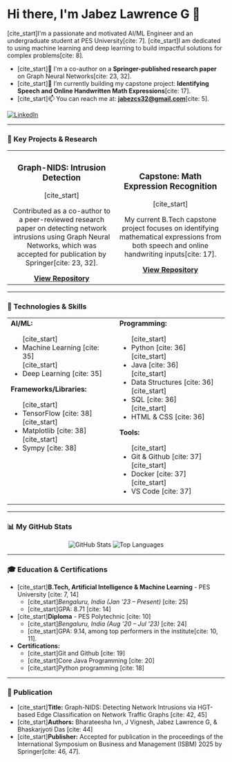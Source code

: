 # Hi there, I'm Jabez Lawrence G 👋

[cite_start]I'm a passionate and motivated AI/ML Engineer and an undergraduate student at PES University[cite: 7]. [cite_start]I am dedicated to using machine learning and deep learning to build impactful solutions for complex problems[cite: 8].

- [cite_start]🔭 I'm a co-author on a **Springer-published research paper** on Graph Neural Networks[cite: 23, 32].
- [cite_start]🌱 I’m currently building my capstone project: **Identifying Speech and Online Handwritten Math Expressions**[cite: 17].
- [cite_start]📫 You can reach me at: **jabezcs32@gmail.com**[cite: 5].

<p align="left">
  <a href="https://www.linkedin.com/in/your-linkedin-profile" target="_blank">
    <img src="https://img.shields.io/badge/LinkedIn-0077B5?style=for-the-badge&logo=linkedin&logoColor=white" alt="LinkedIn"/>
  </a>
</p>

---

### 🚀 Key Projects & Research

<table>
  <tr>
    <td width="50%">
      <h3 align="center">Graph-NIDS: Intrusion Detection</h3>
      <div align="center">
        [cite_start]<p>Contributed as a co-author to a peer-reviewed research paper on detecting network intrusions using Graph Neural Networks, which was accepted for publication by Springer[cite: 23, 32].</p>
        <a href="https://github.com/your-username/graph-nids-repo" target="_blank"><strong>View Repository</strong></a>
      </div>
    </td>
    <td width="50%">
      <h3 align="center">Capstone: Math Expression Recognition</h3>
      <div align="center">
        [cite_start]<p>My current B.Tech capstone project focuses on identifying mathematical expressions from both speech and online handwriting inputs[cite: 17].</p>
        <a href="https://github.com/your-username/math-expression-repo" target="_blank"><strong>View Repository</strong></a>
      </div>
    </td>
  </tr>
</table>

---

### 🔧 Technologies & Skills

<table>
  <tr>
    <td valign="top" width="50%">
      <strong>AI/ML:</strong>
      <ul>
        [cite_start]<li>Machine Learning [cite: 35]</li>
        [cite_start]<li>Deep Learning [cite: 35]</li>
      </ul>
      <strong>Frameworks/Libraries:</strong>
      <ul>
        [cite_start]<li>TensorFlow [cite: 38]</li>
        [cite_start]<li>Matplotlib [cite: 38]</li>
        [cite_start]<li>Sympy [cite: 38]</li>
      </ul>
    </td>
    <td valign="top" width="50%">
      <strong>Programming:</strong>
      <ul>
        [cite_start]<li>Python [cite: 36]</li>
        [cite_start]<li>Java [cite: 36]</li>
        [cite_start]<li>Data Structures [cite: 36]</li>
        [cite_start]<li>SQL [cite: 36]</li>
        [cite_start]<li>HTML & CSS [cite: 36]</li>
      </ul>
      <strong>Tools:</strong>
      <ul>
        [cite_start]<li>Git & Github [cite: 37]</li>
        [cite_start]<li>Docker [cite: 37]</li>
        [cite_start]<li>VS Code [cite: 37]</li>
      </ul>
    </td>
  </tr>
</table>

---

### 📊 My GitHub Stats

<p align="center">
  <img src="https://github-readme-stats.vercel.app/api?username=your-github-username&show_icons=true&theme=radical&rank_icon=github" alt="GitHub Stats"/>
  <img src="https://github-readme-stats.vercel.app/api/top-langs/?username=your-github-username&layout=compact&theme=radical" alt="Top Languages"/>
</p>

---

### 🎓 Education & Certifications

- [cite_start]**B.Tech, Artificial Intelligence & Machine Learning** - PES University [cite: 7, 14]
  - [cite_start]*Bengaluru, India (Jan '23 – Present)* [cite: 25]
  - [cite_start]GPA: 8.71 [cite: 14]
- [cite_start]**Diploma** - PES Polytechnic [cite: 10]
  - [cite_start]*Bengaluru, India (Aug '20 – Jul '23)* [cite: 24]
  - [cite_start]GPA: 9.14, among top performers in the institute[cite: 10, 11].
- **Certifications:**
  - [cite_start]Git and Github [cite: 19]
  - [cite_start]Core Java Programming [cite: 20]
  - [cite_start]Python programming [cite: 18]

---

### 📝 Publication

- [cite_start]**Title:** Graph-NIDS: Detecting Network Intrusions via HGT-based Edge Classification on Network Traffic Graphs [cite: 42, 45]
- [cite_start]**Authors:** Bharateesha Ivn, J Vignesh, Jabez Lawrence G, & Bhaskarjyoti Das [cite: 44]
- [cite_start]**Publisher:** Accepted for publication in the proceedings of the International Symposium on Business and Management (ISBM) 2025 by Springer[cite: 46, 47].
